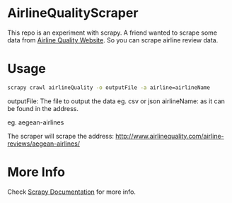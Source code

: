 # AirlineQualityScraper #
This repo is an experiment with scrapy. A friend wanted to scrape some data from [Airline Quality Website](http://www.airlinequality.com/).
So you can scrape airline review data.

# Usage #
```sh
scrapy crawl airlineQuality -o outputFile -a airline=airlineName
```
outputFile: The file to output the data eg. csv or json 
airlineName: as it can be found in the address.

eg. aegean-airlines

The scraper will scrape the address:
http://www.airlinequality.com/airline-reviews/aegean-airlines/

# More Info #
Check [Scrapy Documentation](http://doc.scrapy.org/en/latest/index.html) for more info.
